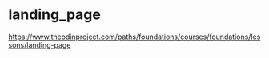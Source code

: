 # landing_page
https://www.theodinproject.com/paths/foundations/courses/foundations/lessons/landing-page
